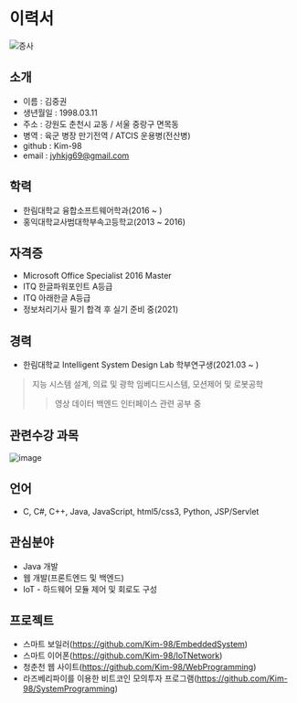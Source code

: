 # 이력서
![증사](https://user-images.githubusercontent.com/67696918/117563458-f5ec5080-b0e0-11eb-992b-5ed6b3692985.png)

## 소개
* 이름 : 김중권
* 생년월일 : 1998.03.11
* 주소 : 강원도 춘천시 교동 / 서울 중랑구 면목동
* 병역 : 육군 병장 만기전역 / ATCIS 운용병(전산병)
* github : Kim-98
* email : jyhkjg69@gmail.com

## 학력
* 한림대학교 융합소프트웨어학과(2016 ~ )
* 홍익대학교사범대학부속고등학교(2013 ~ 2016)

## 자격증
* Microsoft Office Specialist 2016 Master
* ITQ 한글파워포인트 A등급
* ITQ 아래한글 A등급
* 정보처리기사 필기 합격 후 실기 준비 중(2021)

## 경력
* 한림대학교 Intelligent System Design Lab 학부연구생(2021.03 ~ )
> 지능 시스템 설계, 의료 및 광학 임베디드시스템, 모션제어 및 로봇공학
>> 영상 데이터 백엔드 인터페이스 관련 공부 중

## 관련수강 과목
![image](https://user-images.githubusercontent.com/67696918/117566586-6cde1500-b0f2-11eb-8a29-1896b7ce3532.png)

## 언어
* C, C#, C++, Java, JavaScript, html5/css3, Python, JSP/Servlet

## 관심분야
* Java 개발
* 웹 개발(프론트엔드 및 백엔드)
* IoT - 하드웨어 모듈 제어 및 회로도 구성

## 프로젝트
* 스마트 보일러(https://github.com/Kim-98/EmbeddedSystem)
* 스마트 이어폰(https://github.com/Kim-98/IoTNetwork)
* 청춘천 웹 사이트(https://github.com/Kim-98/WebProgramming)
* 라즈베리파이를 이용한 비트코인 모의투자 프로그램(https://github.com/Kim-98/SystemProgramming)
